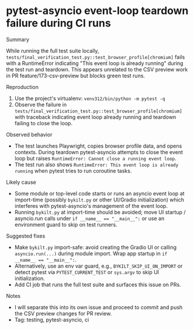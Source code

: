 # pytest-asyncio event-loop teardown failure during CI runs

Summary

While running the full test suite locally, `tests/final_verification_test.py::test_browser_profile[chromium]` fails with a RuntimeError indicating "This event loop is already running" during the test run and teardown. This appears unrelated to the CSV preview work in PR feature/173-csv-preview but blocks green test runs.

Reproduction

1. Use the project's virtualenv: `venv312/bin/python -m pytest -q`
2. Observe the failure in `tests/final_verification_test.py::test_browser_profile[chromium]` with traceback indicating event loop already running and teardown failing to close the loop.

Observed behavior

- The test launches Playwright, copies browser profile data, and opens contexts. During teardown pytest-asyncio attempts to close the event loop but raises `RuntimeError: Cannot close a running event loop`.
- The test run also shows `RuntimeError: This event loop is already running` when pytest tries to run coroutine tasks.

Likely cause

- Some module or top-level code starts or runs an asyncio event loop at import-time (possibly `bykilt.py` or other UI/Gradio initialization) which interferes with pytest-asyncio's management of the event loop.
- Running `bykilt.py` at import-time should be avoided; move UI startup / asyncio.run calls under `if __name__ == "__main__":` or use an environment guard to skip on test runners.

Suggested fixes

- Make `bykilt.py` import-safe: avoid creating the Gradio UI or calling `asyncio.run(...)` during module import. Wrap app startup in `if __name__ == "__main__":`.
- Alternatively, use an env var guard, e.g., `BYKILT_SKIP_UI_ON_IMPORT` or detect pytest via `PYTEST_CURRENT_TEST` or `sys.argv` to skip UI initialization.
- Add CI job that runs the full test suite and surfaces this issue on PRs.

Notes

- I will separate this into its own issue and proceed to commit and push the CSV preview changes for PR review.
- Tag: testing, pytest-asyncio, ci
